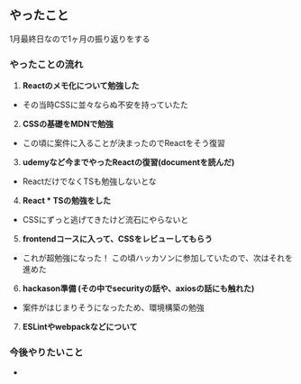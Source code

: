 ## やったこと
1月最終日なので1ヶ月の振り返りをする

### やったことの流れ
1. **Reactのメモ化について勉強した**
- その当時CSSに並々ならぬ不安を持っていたた
2. **CSSの基礎をMDNで勉強**
- この頃に案件に入ることが決まったのでReactをそう復習
3. **udemyなど今までやったReactの復習(documentを読んだ)**
- ReactだけでなくTSも勉強しないとな
4. **React * TSの勉強をした**
- CSSにずっと逃げてきたけど流石にやらないと
5. **frontendコースに入って、CSSをレビューしてもらう**
- これが超勉強になった！ この頃ハッカソンに参加していたので、次はそれを進めた
6. **hackason準備 (その中でsecurityの話や、axiosの話にも触れた)**
- 案件がはじまりそうになったため、環境構築の勉強
7. **ESLintやwebpackなどについて**

### 今後やりたいこと
- 
